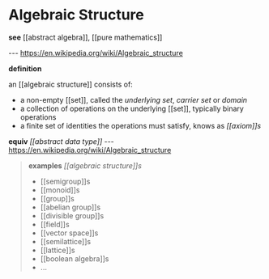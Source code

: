 # Algebraic Structure

**see** [[abstract algebra]], [[pure mathematics]]

--- <https://en.wikipedia.org/wiki/Algebraic_structure>

**definition**

an [[algebraic structure]] consists of:

- a non-empty [[set]], called the _underlying set_, _carrier set_ or _domain_
- a collection of operations on the underlying [[set]], typically binary operations
- a finite set of identities the operations must satisfy, knows as _[[axiom]]s_

**equiv** _[[abstract data type]]_ --- <https://en.wikipedia.org/wiki/Algebraic_structure>

> **examples** _[[algebraic structure]]s_
>
> - [[semigroup]]s
> - [[monoid]]s
> - [[group]]s
> - [[abelian group]]s
> - [[divisible group]]s
> - [[field]]s
> - [[vector space]]s
> - [[semilattice]]s
> - [[lattice]]s
> - [[boolean algebra]]s
> - ...
